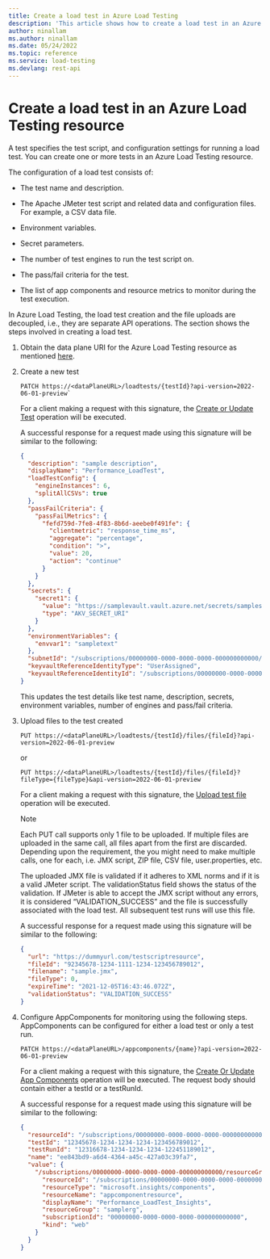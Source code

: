 ```yaml
---
title: Create a load test in Azure Load Testing
description: 'This article shows how to create a load test in an Azure Load Testing resource.'
author: ninallam
ms.author: ninallam
ms.date: 05/24/2022
ms.topic: reference
ms.service: load-testing
ms.devlang: rest-api
---
```


# Create a load test in an Azure Load Testing resource

A test specifies the test script, and configuration settings for running a load test. You can create one or more tests in an Azure Load Testing resource.

The configuration of a load test consists of:

- The test name and description.

- The Apache JMeter test script and related data and configuration files. For example, a CSV data file.

- Environment variables.

- Secret parameters.

- The number of test engines to run the test script on.

- The pass/fail criteria for the test.

- The list of app components and resource metrics to monitor during the test execution.

In Azure Load Testing, the load test creation and the file uploads are decoupled, i.e., they are separate API operations. The section shows the steps involved in creating a load test.

1. Obtain the data plane URI for the Azure Load Testing resource as mentioned [here](data-plane-uri.md).

1. Create a new test

    ```http
    PATCH https://<dataPlaneURL>/loadtests/{testId}?api-version=2022-06-01-preview`
    ```

    For a client making a request with this signature, the [Create or Update Test](/rest/api/loadtesting/dataplane/test/create-or-update-test) operation will be executed.

    A successful response for a request made using this signature will be similar to the following:

    ```json
    { 
      "description": "sample description", 
      "displayName": "Performance_LoadTest", 
      "loadTestConfig": { 
        "engineInstances": 6, 
        "splitAllCSVs": true 
      }, 
      "passFailCriteria": { 
        "passFailMetrics": { 
          "fefd759d-7fe8-4f83-8b6d-aeebe0f491fe": { 
            "clientmetric": "response_time_ms", 
            "aggregate": "percentage", 
            "condition": ">", 
            "value": 20, 
            "action": "continue" 
          } 
        } 
      }, 
      "secrets": { 
        "secret1": { 
          "value": "https://samplevault.vault.azure.net/secrets/samplesecret/f113f91fd4c44a368049849c164db827", 
          "type": "AKV_SECRET_URI" 
        } 
      }, 
      "environmentVariables": { 
        "envvar1": "sampletext" 
      }, 
      "subnetId": "/subscriptions/00000000-0000-0000-0000-000000000000/resourceGroups/samplerg/providers/Microsoft.Network/virtualNetworks/samplenetworkresource/subnets/AAAAA0A0A0", 
      "keyvaultReferenceIdentityType": "UserAssigned", 
      "keyvaultReferenceIdentityId": "/subscriptions/00000000-0000-0000-0000-000000000000/resourceGroups/samplerg/providers/sampleprovider/sampleresourcetype/sampleresourcename" 
    }
    ```

    This updates the test details like test name, description, secrets, environment variables, number of engines and pass/fail criteria.

1. Upload files to the test created

    ```http
    PUT https://<dataPlaneURL>/loadtests/{testId}/files/{fileId}?api-version=2022-06-01-preview
    ```

    or

    ```http
    PUT https://<dataPlaneURL>/loadtests/{testId}/files/{fileId}?fileType={fileType}&api-version=2022-06-01-preview
    ```

     For a client making a request with this signature, the [Upload test file](/rest/api/loadtesting/dataplane/test/upload-test-file) operation will be executed.

    > [!NOTE]
    > Each PUT call supports only 1 file to be uploaded. If multiple files are uploaded in the same call, all files apart from the first are discarded. Depending upon the requirement, the you might need to make multiple calls, one for each, i.e. JMX script, ZIP file, CSV file, user.properties, etc.

    The uploaded JMX file is validated if it adheres to XML norms and if it is a valid JMeter script. The validationStatus field shows the status of the validation. If JMeter is able to accept the JMX script without any errors, it is considered “VALIDATION_SUCCESS” and the file is successfully associated with the load test. All subsequent test runs will use this file.

    A successful response for a request made using this signature will be similar to the following:

    ```json
    { 
      "url": "https://dummyurl.com/testscriptresource", 
      "fileId": "92345678-1234-1111-1234-123456789012", 
      "filename": "sample.jmx", 
      "fileType": 0, 
      "expireTime": "2021-12-05T16:43:46.072Z", 
      "validationStatus": "VALIDATION_SUCCESS" 
    }
    ```

1. Configure AppComponents for monitoring using the following steps. AppComponents can be configured for either a load test or only a test run.

    ```http
    PATCH https://<dataPlaneURL>/appcomponents/{name}?api-version=2022-06-01-preview
    ```

    For a client making a request with this signature, the [Create Or Update App Components](/rest/api/loadtesting/dataplane/app-component/create-or-update-app-components) operation will be executed. The request body should contain either a testId or a testRunId.

    A successful response for a request made using this signature will be similar to the following:

    ```json
    { 
      "resourceId": "/subscriptions/00000000-0000-0000-0000-000000000000/resourceGroups/samplerg/providers/microsoft.loadtestservice/sampleresourcetype/sampleresourcename", 
      "testId": "12345678-1234-1234-1234-123456789012", 
      "testRunId": "12316678-1234-1234-1234-122451189012", 
      "name": "ee843bd9-a6d4-4364-a45c-427a03c39fa7", 
      "value": { 
        "/subscriptions/00000000-0000-0000-0000-000000000000/resourceGroups/samplerg/providers/microsoft.insights/components/appcomponentresource": { 
          "resourceId": "/subscriptions/00000000-0000-0000-0000-000000000000/resourceGroups/samplerg/providers/microsoft.insights/components/appcomponentresource", 
          "resourceType": "microsoft.insights/components", 
          "resourceName": "appcomponentresource", 
          "displayName": "Performance_LoadTest_Insights", 
          "resourceGroup": "samplerg", 
          "subscriptionId": "00000000-0000-0000-0000-000000000000", 
          "kind": "web" 
        } 
      } 
    }
    ```
